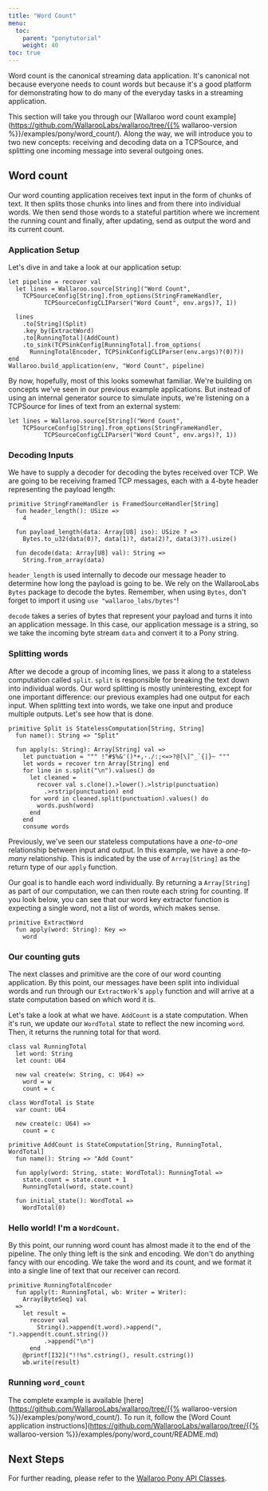 ```yaml
---
title: "Word Count"
menu:
  toc:
    parent: "ponytutorial"
    weight: 40
toc: true
---
```

Word count is the canonical streaming data application. It's canonical not because everyone needs to count words but because it's a good platform for demonstrating how to do many of the everyday tasks in a streaming application.

This section will take you through our [Wallaroo word count example](https://github.com/WallarooLabs/wallaroo/tree/{{% wallaroo-version %}}/examples/pony/word_count/). Along the way, we will introduce you to two new concepts: receiving and decoding data on a TCPSource, and splitting one incoming message into several outgoing ones.

## Word count

Our word counting application receives text input in the form of chunks of text. It then splits those chunks into lines and from there into individual words. We then send those words to a stateful partition where we increment the running count and finally, after updating, send as output the word and its current count.

### Application Setup

Let's dive in and take a look at our application setup:

```
let pipeline = recover val
  let lines = Wallaroo.source[String]("Word Count",
    TCPSourceConfig[String].from_options(StringFrameHandler,
          TCPSourceConfigCLIParser("Word Count", env.args)?, 1))

  lines
    .to[String](Split)
    .key_by(ExtractWord)
    .to[RunningTotal](AddCount)
    .to_sink(TCPSinkConfig[RunningTotal].from_options(
      RunningTotalEncoder, TCPSinkConfigCLIParser(env.args)?(0)?))
end
Wallaroo.build_application(env, "Word Count", pipeline)
```

By now, hopefully, most of this looks somewhat familiar. We're building on concepts we've seen in our previous example applications. But instead of using an internal generator source to simulate inputs, we're listening on a TCPSource for lines of text from an external system:

```
let lines = Wallaroo.source[String]("Word Count",
    TCPSourceConfig[String].from_options(StringFrameHandler,
          TCPSourceConfigCLIParser("Word Count", env.args)?, 1))
```

### Decoding Inputs

We have to supply a decoder for decoding the bytes received over TCP. We are going to be receiving framed TCP messages, each with a 4-byte header representing the payload length:

```
primitive StringFrameHandler is FramedSourceHandler[String]
  fun header_length(): USize =>
    4

  fun payload_length(data: Array[U8] iso): USize ? =>
    Bytes.to_u32(data(0)?, data(1)?, data(2)?, data(3)?).usize()

  fun decode(data: Array[U8] val): String =>
    String.from_array(data)
```

`header_length` is used internally to decode our message header to determine how long the payload is going to be. We rely on the WallarooLabs `Bytes` package to decode the bytes. Remember, when using `Bytes`, don't forget to import it using `use "wallaroo_labs/bytes"`!

`decode` takes a series of bytes that represent your payload and turns it into an application message. In this case, our application message is a string, so we take the incoming byte stream `data` and convert it to a Pony string.

### Splitting words

After we decode a group of incoming lines, we pass it along to a stateless computation called `split`. `split` is responsible for breaking the text down into individual words. Our word splitting is mostly uninteresting, except for one important difference: our previous examples had one output for each input. When splitting text into words, we take one input and produce multiple outputs. Let's see how that is done.

```
primitive Split is StatelessComputation[String, String]
  fun name(): String => "Split"

  fun apply(s: String): Array[String] val =>
    let punctuation = """ !"#$%&'()*+,-./:;<=>?@[\]^_`{|}~ """
    let words = recover trn Array[String] end
    for line in s.split("\n").values() do
      let cleaned =
        recover val s.clone().>lower().>lstrip(punctuation)
          .>rstrip(punctuation) end
      for word in cleaned.split(punctuation).values() do
        words.push(word)
      end
    end
    consume words
```

Previously, we've seen our stateless computations have a _one-to-one_ relationship between input and output. In this example, we have a _one-to-many_ relationship. This is indicated by the use of `Array[String]` as the return type of our `apply` function.

Our goal is to handle each word individually. By returning a `Array[String]` as part of our computation, we can then route each string for counting. If you look below, you can see that our word key extractor function is expecting a single word, not a list of words, which makes sense.

```
primitive ExtractWord
  fun apply(word: String): Key =>
    word
```

### Our counting guts

The next classes and primitive are the core of our word counting application. By this point, our messages have been split into individual words and run through our `ExtractWork`'s `apply` function and will arrive at a state computation based on which word it is.

Let's take a look at what we have. `AddCount` is a state computation. When it's run, we update our `WordTotal` state to reflect the new incoming `word`. Then, it returns the running total for that word.

```
class val RunningTotal
  let word: String
  let count: U64

  new val create(w: String, c: U64) =>
    word = w
    count = c

class WordTotal is State
  var count: U64

  new create(c: U64) =>
    count = c

primitive AddCount is StateComputation[String, RunningTotal, WordTotal]
  fun name(): String => "Add Count"

  fun apply(word: String, state: WordTotal): RunningTotal =>
    state.count = state.count + 1
    RunningTotal(word, state.count)

  fun initial_state(): WordTotal =>
    WordTotal(0)
```

### Hello world! I'm a `WordCount`.

By this point, our running word count has almost made it to the end of the pipeline. The only thing left is the sink and encoding. We don't do anything fancy with our encoding. We take the word and its count, and we format it into a single line of text that our receiver can record.

```
primitive RunningTotalEncoder
  fun apply(t: RunningTotal, wb: Writer = Writer):
    Array[ByteSeq] val
  =>
    let result =
      recover val
        String().>append(t.word).>append(", ").>append(t.count.string())
          .>append("\n")
      end
    @printf[I32]("!!%s".cstring(), result.cstring())
    wb.write(result)
```

### Running `word_count`

The complete example is available [here](https://github.com/WallarooLabs/wallaroo/tree/{{% wallaroo-version %}}/examples/pony/word_count/). To run it, follow the [Word Count application instructions](https://github.com/WallarooLabs/wallaroo/tree/{{% wallaroo-version %}}/examples/pony/word_count/README.md)

## Next Steps

For further reading, please refer to the [Wallaroo Pony API Classes](/pony-tutorial/api/).
